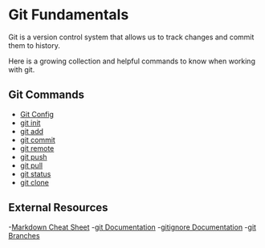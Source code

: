 # Git Fundamentals

Git is a version control system that allows us to track changes and commit them to history.

Here is a growing collection and helpful commands to know when working with git.

## Git Commands
- [Git Config](./Commands/Config.md)
- [git init](./commands/Init.md)
- [git add](./commands/Add.md)
- [git commit](./commands/Commit.md)
- [git remote](./commands/Remote.md)
- [git push](./commands/Push.md)
- [git pull](./commands/Pull.md)
- [git status](./commands/Status.md)
- [git clone](./commands/Clone.md)

## External Resources
-[Markdown Cheat Sheet](https://www.markdownguide.org/cheat-sheet/)
-[git Documentation](https://git-scm.com/docs)
-[gitignore Documentation](https://gitscm.com/docs/gitignore)
-[git Branches](https://git-scm.com/book/en/v2/git-Branching-Branches-in-a-Nutshell)
